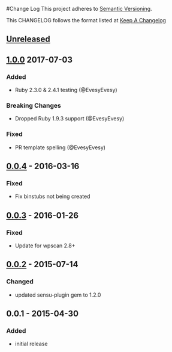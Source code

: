 #Change Log
This project adheres to [Semantic Versioning](http://semver.org/).

This CHANGELOG follows the format listed at [Keep A Changelog](http://keepachangelog.com/)

## [Unreleased]
## [1.0.0] 2017-07-03
### Added
- Ruby 2.3.0 & 2.4.1 testing (@EvesyEvesy)

### Breaking Changes
- Dropped Ruby 1.9.3 support (@EvesyEvesy)

### Fixed
- PR template spelling (@EvesyEvesy)

## [0.0.4] - 2016-03-16
### Fixed
- Fix binstubs not being created

## [0.0.3] - 2016-01-26
### Fixed
- Update for wpscan 2.8+

## [0.0.2] - 2015-07-14
### Changed
- updated sensu-plugin gem to 1.2.0

## 0.0.1 - 2015-04-30
### Added
- initial release

[Unreleased]: https://github.com/sensu-plugins/sensu-plugins-wordpress/compare/1.0.0...HEAD
[1.0.0]: https://github.com/sensu-plugins/sensu-plugins-wordpress/compare/0.0.4...1.0.0
[0.0.4]: https://github.com/sensu-plugins/sensu-plugins-wordpress/compare/0.0.3...0.0.4
[0.0.3]: https://github.com/sensu-plugins/sensu-plugins-wordpress/compare/0.0.2...0.0.3
[0.0.2]: https://github.com/sensu-plugins/sensu-plugins-wordpress/compare/0.0.1...0.0.2

